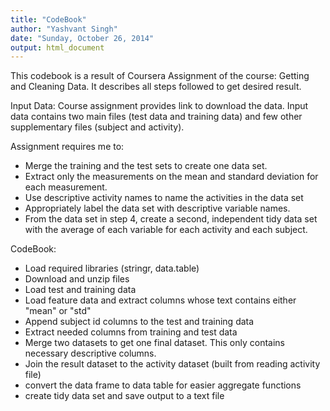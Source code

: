 ```yaml
---
title: "CodeBook"
author: "Yashvant Singh"
date: "Sunday, October 26, 2014"
output: html_document
---
```


This codebook is a result of Coursera Assignment of the course: Getting and Cleaning Data. It describes all steps followed to get desired result.

Input Data: Course assignment provides link to download the data. Input data contains two main files (test data and training data) and few other supplementary files (subject and activity).

Assignment requires me to:
- Merge the training and the test sets to create one data set.
- Extract only the measurements on the mean and standard deviation for each measurement. 
- Use descriptive activity names to name the activities in the data set
- Appropriately label the data set with descriptive variable names. 
- From the data set in step 4, create a second, independent tidy data set with the average of each variable for each activity and each subject.

CodeBook:
- Load required libraries (stringr, data.table)
- Download and unzip files
- Load test and training data
- Load feature data and extract columns whose text contains either "mean" or "std"
- Append subject id columns to the test and training data
- Extract needed columns from training and test data
- Merge two datasets to get one final dataset. This only contains necessary descriptive columns.
- Join the result dataset to the activity dataset (built from reading activity file)
- convert the data frame to data table for easier aggregate functions
- create tidy data set and save output to a text file
